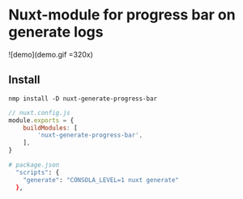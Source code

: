 # Nuxt-module for progress bar on generate logs

![demo](demo.gif =320x)

## Install

```nmp install -D nuxt-generate-progress-bar```
```javascript
// nuxt.config.js
module.exports = {
	buildModules: [
		'nuxt-generate-progress-bar',
    ],
}
```
```bash
# package.json
  "scripts": {
    "generate": "CONSOLA_LEVEL=1 nuxt generate"
  },
```
